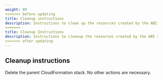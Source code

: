 ```yaml
---
weight: 99
<<<<<<< before updating
title: Cleanup instructions
description: Instructions to clean up the resources created by the ABI package
=======
title: Cleanup Instructions
description: Instructions to cleanup the resources created by the ABI solution
>>>>>>> after updating
---
```


## Cleanup instructions

Delete the parent CloudFormation stack. No other actions are necessary.
